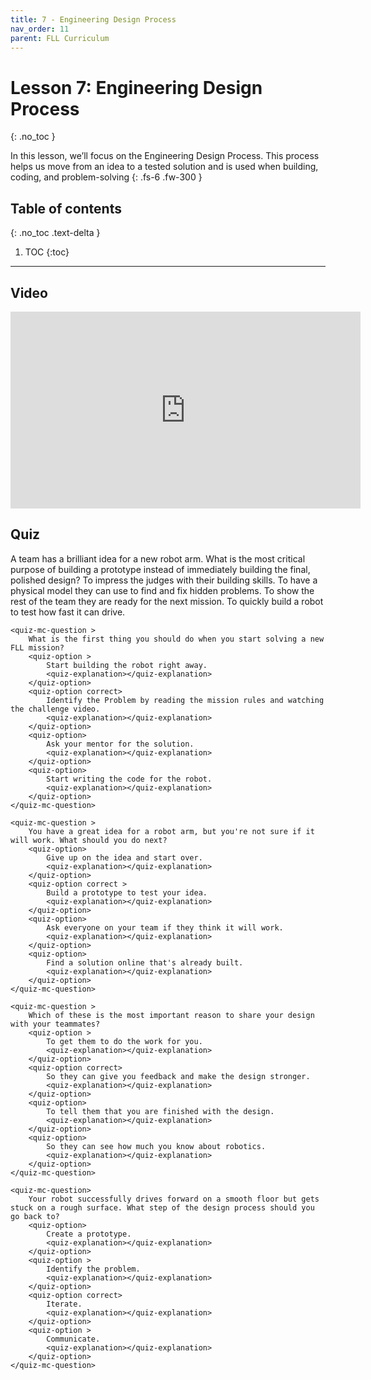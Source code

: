 ```yaml
---
title: 7 - Engineering Design Process
nav_order: 11
parent: FLL Curriculum
---
```


# Lesson 7: Engineering Design Process
{: .no_toc }

In this lesson, we’ll focus on the Engineering Design Process. This process helps us move from an idea to a tested solution and is used when building, coding, and problem-solving
{: .fs-6 .fw-300 }

## Table of contents
{: .no_toc .text-delta }

1. TOC
{:toc}

---

## Video
<iframe width="560" height="315" src="https://www.youtube.com/embed/ErDj8myI_Tg?si=s1CXRpumwxveoNae" title="YouTube video player" frameborder="0" allow="accelerometer; autoplay; clipboard-write; encrypted-media; gyroscope; picture-in-picture; web-share" referrerpolicy="strict-origin-when-cross-origin" allowfullscreen></iframe>


## Quiz
<content-quiz>
    <quiz-mc-question >
        A team has a brilliant idea for a new robot arm. What is the most critical purpose of building a prototype instead of immediately building the final, polished design?
        <quiz-option>
            To impress the judges with their building skills.
            <quiz-explanation></quiz-explanation>
        </quiz-option>
        <quiz-option correct>
            To have a physical model they can use to find and fix hidden problems.
            <quiz-explanation></quiz-explanation>
        </quiz-option>
        <quiz-option>
        To show the rest of the team they are ready for the next mission.
            <quiz-explanation></quiz-explanation>
        </quiz-option>
        <quiz-option>
            To quickly build a robot to test how fast it can drive.
            <quiz-explanation></quiz-explanation>
        </quiz-option>
    </quiz-mc-question>

    <quiz-mc-question >
        What is the first thing you should do when you start solving a new FLL mission?
        <quiz-option >
            Start building the robot right away.
            <quiz-explanation></quiz-explanation>
        </quiz-option>
        <quiz-option correct>
            Identify the Problem by reading the mission rules and watching the challenge video.
            <quiz-explanation></quiz-explanation>
        </quiz-option>
        <quiz-option>
            Ask your mentor for the solution.
            <quiz-explanation></quiz-explanation>
        </quiz-option>
        <quiz-option>
            Start writing the code for the robot.
            <quiz-explanation></quiz-explanation>
        </quiz-option>
    </quiz-mc-question>

    <quiz-mc-question >
        You have a great idea for a robot arm, but you're not sure if it will work. What should you do next?
        <quiz-option>
            Give up on the idea and start over.
            <quiz-explanation></quiz-explanation>
        </quiz-option>
        <quiz-option correct >
            Build a prototype to test your idea.
            <quiz-explanation></quiz-explanation>
        </quiz-option>
        <quiz-option>
            Ask everyone on your team if they think it will work.
            <quiz-explanation></quiz-explanation>
        </quiz-option>
        <quiz-option>
            Find a solution online that's already built.
            <quiz-explanation></quiz-explanation>
        </quiz-option>
    </quiz-mc-question>

    <quiz-mc-question >
        Which of these is the most important reason to share your design with your teammates?
        <quiz-option >
            To get them to do the work for you.
            <quiz-explanation></quiz-explanation>
        </quiz-option>
        <quiz-option correct>
            So they can give you feedback and make the design stronger.
            <quiz-explanation></quiz-explanation>
        </quiz-option>
        <quiz-option>
            To tell them that you are finished with the design.
            <quiz-explanation></quiz-explanation>
        </quiz-option>
        <quiz-option>
            So they can see how much you know about robotics.
            <quiz-explanation></quiz-explanation>
        </quiz-option>
    </quiz-mc-question>

    <quiz-mc-question>
        Your robot successfully drives forward on a smooth floor but gets stuck on a rough surface. What step of the design process should you go back to?
        <quiz-option>
            Create a prototype.
            <quiz-explanation></quiz-explanation>
        </quiz-option>
        <quiz-option >
            Identify the problem.
            <quiz-explanation></quiz-explanation>
        </quiz-option>
        <quiz-option correct>
            Iterate.
            <quiz-explanation></quiz-explanation>
        </quiz-option>
        <quiz-option >
            Communicate.
            <quiz-explanation></quiz-explanation>
        </quiz-option>
    </quiz-mc-question>
</content-quiz>